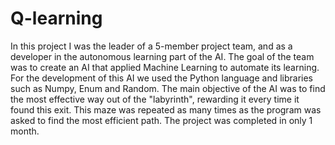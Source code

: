 # Q-learning
In this project I was the leader of a 5-member project team, 
and as a developer in the autonomous learning part of the AI. 
The goal of the team was to create an AI that applied Machine Learning 
to automate its learning. For the development of this AI we used the 
Python language and libraries such as Numpy, Enum and Random. 
The main objective of the AI was to find the most effective way out of the "labyrinth", 
rewarding it every time it found this exit. This maze was repeated as many times as 
the program was asked to find the most efficient path. The project was completed in only 1 month.
